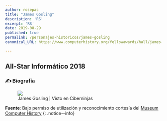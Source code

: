 ```yaml
---
author: rosepac
title: "James Gosling"
description: 'RS'
excerpt: 'RS'
date: 2019-08-29
published: true
permalink: /personajes-historicos/james-gosling
canonical_URL: https://www.computerhistory.org/fellowawards/hall/james-gosling/

---
```

> 

## All-Star Informático 2018

### ✍ Biografía



<figure>
    <a href="https://images.computerhistory.org/fellows/jgosling.jpg" class="image-popup"><img src="https://images.computerhistory.org/fellows/jgosling.jpg"></a>
    <figcaption>James Gosling | Visto en Ciberninjas</figcaption>
</figure>

**Fuente**: Bajo permiso de utilización y reconocimiento cortesía del [Museum Computer History](https://www.computerhistory.org/ "Página web el Museo de la Historia de las Computadoras") 
{: .notice--info}